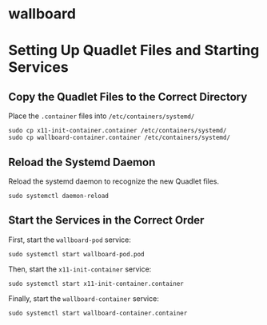 # wallboard

# Setting Up Quadlet Files and Starting Services

## Copy the Quadlet Files to the Correct Directory

Place the `.container` files into `/etc/containers/systemd/`

```
sudo cp x11-init-container.container /etc/containers/systemd/
sudo cp wallboard-container.container /etc/containers/systemd/
```

## Reload the Systemd Daemon

Reload the systemd daemon to recognize the new Quadlet files.

```
sudo systemctl daemon-reload
```

## Start the Services in the Correct Order

First, start the `wallboard-pod` service:

```
sudo systemctl start wallboard-pod.pod
```

Then, start the `x11-init-container` service:

```
sudo systemctl start x11-init-container.container
```

Finally, start the `wallboard-container` service:

```
sudo systemctl start wallboard-container.container
```
